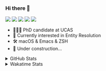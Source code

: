 ### Hi there 👋

[![](https://img.shields.io/badge/-Email-325180?logo=maildotru&logoColor=white&style=flat-square)](mailto:wang@tianshu.me)
[![](https://img.shields.io/badge/-GitHub-black?logo=GitHub&style=flat-square)](https://github.com/tshu-w)
[![](https://img.shields.io/badge/-Telegram-26a5e4?labelColor=fafafa&logo=telegram&style=flat-square)](https://t.me/tshu_w) 
[![](https://img.shields.io/badge/-Twitter-1da1f2?logo=Twitter&logoColor=white&style=flat-square)](https://twitter.com/tshu_w)
[![](https://komarev.com/ghpvc/?username=tshu-w&color=blueviolet&style=flat-square)]()



- 🧑🏻‍🎓 PhD candidate at UCAS
- 🔭 Currently interested in Entity Resolution
- 🛠 macOS & Emacs & ZSH
- 🚧 Under construction...

<details>

<summary>GitHub Stats</summary>

![Tianshu's GitHub stats](https://github-readme-stats.vercel.app/api?username=tshu-w&show_icons=true&theme=buefy&count_private=true)
  
</details>


<details>
  <summary>Wakatime Stats</summary>

  Currently, files accessed by tramp cannot be tracked by wakatime, see https://github.com/wakatime/wakatime-mode/issues/27
  <br>
  
<!--START_SECTION:waka-->
**I'm an Early 🐤** 

```text
🌞 Morning    57 commits     █████░░░░░░░░░░░░░░░░░░░░   21.19% 
🌆 Daytime    144 commits    █████████████░░░░░░░░░░░░   53.53% 
🌃 Evening    62 commits     █████░░░░░░░░░░░░░░░░░░░░   23.05% 
🌙 Night      6 commits      ░░░░░░░░░░░░░░░░░░░░░░░░░   2.23%

```
📅 **I'm Most Productive on Monday** 

```text
Monday       61 commits     █████░░░░░░░░░░░░░░░░░░░░   22.68% 
Tuesday      44 commits     ████░░░░░░░░░░░░░░░░░░░░░   16.36% 
Wednesday    20 commits     █░░░░░░░░░░░░░░░░░░░░░░░░   7.43% 
Thursday     23 commits     ██░░░░░░░░░░░░░░░░░░░░░░░   8.55% 
Friday       31 commits     ███░░░░░░░░░░░░░░░░░░░░░░   11.52% 
Saturday     46 commits     ████░░░░░░░░░░░░░░░░░░░░░   17.1% 
Sunday       44 commits     ████░░░░░░░░░░░░░░░░░░░░░   16.36%

```


📊 **This Week I Spent My Time On** 

```text
💬 Programming Languages: 
sh                       32 hrs 13 mins      ████████████████████░░░░░   83.08% 
Emacs Lisp               2 hrs 42 mins       █░░░░░░░░░░░░░░░░░░░░░░░░   6.99% 
Org                      2 hrs 29 mins       █░░░░░░░░░░░░░░░░░░░░░░░░   6.41% 
Bash                     53 mins             ░░░░░░░░░░░░░░░░░░░░░░░░░   2.32% 
Other                    26 mins             ░░░░░░░░░░░░░░░░░░░░░░░░░   1.13%

🔥 Editors: 
Zsh                      32 hrs 13 mins      ████████████████████░░░░░   83.08% 
Emacs                    6 hrs 33 mins       ████░░░░░░░░░░░░░░░░░░░░░   16.92%

🐱‍💻 Projects: 
Terminal                 14 hrs 13 mins      █████████░░░░░░░░░░░░░░░░   36.66% 
deep-learning-project-tem10 hrs 44 mins      ███████░░░░░░░░░░░░░░░░░░   27.68% 
dotfiles                 3 hrs 40 mins       ██░░░░░░░░░░░░░░░░░░░░░░░   9.47% 
Unknown Project          2 hrs 42 mins       █░░░░░░░░░░░░░░░░░░░░░░░░   7.0% 
universal-blocker        2 hrs 36 mins       █░░░░░░░░░░░░░░░░░░░░░░░░   6.74%

💻 Operating System: 
Linux                    22 hrs 15 mins      ██████████████░░░░░░░░░░░   57.4% 
Mac                      16 hrs 31 mins      ██████████░░░░░░░░░░░░░░░   42.6%

```

**I Mostly Code in Python** 

```text
Python                   7 repos             █████████░░░░░░░░░░░░░░░░   36.84% 
HTML                     2 repos             ██░░░░░░░░░░░░░░░░░░░░░░░   10.53% 
Emacs Lisp               2 repos             ██░░░░░░░░░░░░░░░░░░░░░░░   10.53% 
JavaScript               2 repos             ██░░░░░░░░░░░░░░░░░░░░░░░   10.53% 
TeX                      2 repos             ██░░░░░░░░░░░░░░░░░░░░░░░   10.53%

```



 Last Updated on 08/12/2021
<!--END_SECTION:waka-->
</details>

